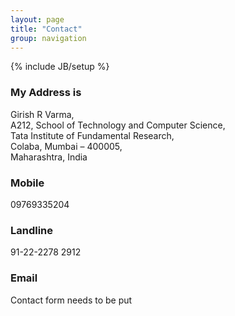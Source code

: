 ```yaml
---
layout: page
title: "Contact"
group: navigation
---
```

{% include JB/setup %}

### My Address is

Girish R Varma,  
A212, School of Technology and Computer Science,  
Tata Institute of Fundamental Research,  
Colaba, Mumbai &#8211; 400005,  
Maharashtra, India

### Mobile

09769335204

### Landline

91-22-2278 2912

### Email

Contact form needs to be put



